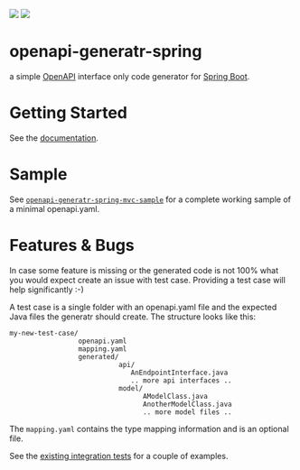 [![][badge-license]][generatr-license]
[![][badge-ci]][workflow-ci]

# openapi-generatr-spring

a simple [OpenAPI][openapi] interface only code generator for [Spring Boot][springboot].
 

# Getting Started

See the [documentation][generatr-doc].


# Sample

See [`openapi-generatr-spring-mvc-sample`][generatr-sample] for a complete working sample of a minimal
 openapi.yaml.

# Features & Bugs

In case some feature is missing or the generated code is not 100% what you would expect create an issue
with test case. Providing a test case will help significantly :-) 

A test case is a single folder with an openapi.yaml file and the expected Java files the generatr should create.
The structure looks like this:

    my-new-test-case/
                     openapi.yaml
                     mapping.yaml
                     generated/
                               api/
                                  AnEndpointInterface.java
                                  .. more api interfaces ..
                               model/
                                     AModelClass.java
                                     AnotherModelClass.java
                                     .. more model files ..

The `mapping.yaml` contains the type mapping information and is an optional file.

See the [existing integration tests][generatr-int-resources] for a couple of examples. 

[badge-license]: https://img.shields.io/badge/License-Apache%202.0-blue.svg
[badge-ci]: https://github.com/hauner/openapi-generatr-spring/workflows/ci/badge.svg

[workflow-ci]: https://github.com/hauner/openapi-generatr-spring/actions?query=workflow%3Aci

[openapi]: https://www.openapis.org/
[openapi-spec]: https://github.com/OAI/OpenAPI-Specification
[openapi-spec-types]: https://github.com/OAI/OpenAPI-Specification/blob/master/versions/3.0.2.md#dataTypes
[openapi-spec-exts]: https://github.com/OAI/OpenAPI-Specification/blob/master/versions/3.0.2.md#specificationExtensions

[springboot]: https://spring.io/projects/spring-boot
[spring-requestparam]: https://docs.spring.io/spring-framework/docs/current/javadoc-api/org/springframework/web/bind/annotation/RequestParam.html
[spring-responseentity]: https://docs.spring.io/spring-framework/docs/current/javadoc-api/org/springframework/http/ResponseEntity.html

[generatr-license]: https://github.com/hauner/openapi-generatr-spring/blob/master/LICENSE
[generatr-doc]: https://hauner.github.io/openapi-generatr-spring/
[generatr-int-resources]: https://github.com/hauner/openapi-generatr-spring/tree/master/src/testInt/resources
[generatr-gradle]: https://github.com/hauner/openapi-generatr-gradle
[generatr-sample]: https://github.com/hauner/openapi-generatr-spring-mvc-sample
